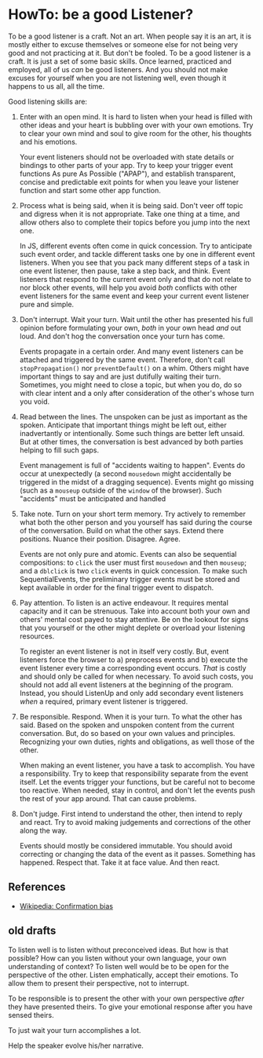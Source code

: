 # HowTo: be a good Listener?

To be a good listener is a craft. Not an art. When people say it is an art, it is mostly either to excuse themselves or someone else for not being very good and not practicing at it. But don't be fooled. To be a good listener is a craft. It is just a set of some basic skills. Once learned, practiced and employed, all of us *can* be good listeners. And you should not make excuses for yourself when you are not listening well, even though it happens to us all, all the time.

Good listening skills are:

1. Enter with an open mind. It is hard to listen when your head is filled with other ideas and your heart is bubbling over with your own emotions. Try to clear your own mind and soul to give room for the other, his thoughts and his emotions.
   
   Your event listeners should not be overloaded with state details or bindings to other parts of your app. Try to keep your trigger event functions As pure As Possible ("APAP"), and establish transparent, concise and predictable exit points for when you leave your listener function and start some other app function.
   
2. Process what is being said, when it is being said. Don't veer off topic and digress when it is not appropriate. Take one thing at a time, and allow others also to complete their topics before you jump into the next one.
   
   In JS, different events often come in quick concession. Try to anticipate such event order, and tackle different tasks one by one in different event listeners. When you see that you pack many different steps of a task in one event listener, then pause, take a step back, and think. Event listeners that respond to the current event only and that do not relate to nor block other  events, will help you avoid *both* conflicts with other event listeners for the same event and keep your current event listener pure and simple.

3. Don't interrupt. Wait your turn. Wait until the other has presented his full opinion before formulating your own, *both* in your own head *and* out loud. And don't hog the conversation once your turn has come. 
   
   Events propagate in a certain order. And many event listeners can be attached and triggered by the same event. Therefore, don't call `stopPropagation()` nor `preventDefault()` on a whim. Others might have important things to say and are just dutifully waiting their turn. Sometimes, you might need to close a topic, but when you do, do so with clear intent and a only after consideration of the other's whose turn you void.
 
4. Read between the lines. The unspoken can be just as important as the spoken. Anticipate that important things might be left out, either inadvertantly or intentionally. Some such things are better left unsaid. But at other times, the conversation is best advanced by both parties helping to fill such gaps.
   
   Event management is full of "accidents waiting to happen". Events do occur at unexpectedly (a second `mousedown` might accidentally be triggered in the midst of a dragging sequence). Events might go missing (such as a `mouseup` outside of the `window` of the browser). Such "accidents" must be anticipated and handled
   
5. Take note. Turn on your short term memory. Try actively to remember what both the other person and you yourself has said during the course of the conversation. Build on what the other says. Extend there positions. Nuance their position. Disagree. Agree.
   
   Events are not only pure and atomic. Events can also be sequential compositions: to `click` the user must first `mousedown` and then `mouseup`; and a `dblclick` is two `click` events in quick concession. To make such SequentialEvents, the preliminary trigger events must be stored and kept available in order for the final trigger event to dispatch.
   
6. Pay attention. To listen is an active endeavour. It requires mental capacity and it can be strenuous. Take into account both your own and others' mental cost payed to stay attentive. Be on the lookout for signs that you yourself or the other might deplete or overload your listening resources.
   
   To register an event listener is not in itself very costly. But, event listeners force the browser to a) preprocess events and b) execute the event listener every time a corresponding event occurs. *That* is costly and should only be called for when necessary. To avoid such costs, you should not add all event listeners at the beginning of the program. Instead, you should ListenUp and only add secondary event listeners *when* a required, primary event listener is triggered.
   
7. Be responsible. Respond. When it is your turn. To what the other has said. Based on the spoken and unspoken content from the current conversation. But, do so based on your own values and principles. Recognizing your own duties, rights and obligations, as well those of the other.
 
   When making an event listener, you have a task to accomplish. You have a responsibility. Try to keep that responsibility separate from the event itself. Let the events trigger your functions, but be careful not to become too reactive. When needed, stay in control, and don't let the events push the rest of your app around. That can cause problems.
 
8. Don't judge. First intend to understand the other, then intend to reply and react. Try to avoid making judgements and corrections of the other along the way.
   
   Events should mostly be considered immutable. You should avoid correcting or changing the data of the event as it passes. Something has happened. Respect that. Take it at face value. And then react.

## References

 * [Wikipedia: Confirmation bias](https://en.wikipedia.org/wiki/Confirmation_bias)

## old drafts

To listen well is to listen without preconceived ideas. But how is that possible? How can you listen without your own language, your own understanding of context? To listen well would be to be open for the perspective of the other. Listen emphatically, accept their emotions. To allow them to present their perspective, not to interrupt. 
 
To be responsible is to present the other with your own perspective *after* they have presented theirs. To give your emotional response after you have sensed theirs.
 
To just wait your turn accomplishes a lot.
 
Help the speaker evolve his/her narrative.